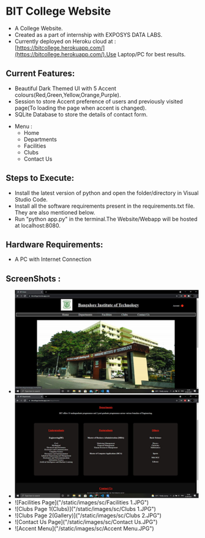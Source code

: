 # BIT College Website

- A College Website.
- Created as a part of internship with EXPOSYS DATA LABS.
- Currently deployed on Heroku cloud at : [https://bitcollege.herokuapp.com/](https://bitcollege.herokuapp.com/).Use Laptop/PC for best results.

## Current Features:

- Beautiful Dark Themed UI with 5 Accent colours(Red,Green,Yellow,Orange,Purple).
- Session to store Accent preference of users and previously visited page(To loading the page when accent is changed).
- SQLite Database to store the details of contact form.

* Menu :
  - Home
  - Departments
  - Facilities
  - Clubs
  - Contact Us

## Steps to Execute:

- Install the latest version of python and open the folder/directory in Visual Studio Code.
- Install all the software requirements present in the requirements.txt file. They are also mentioned below.
- Run "python app.py" in the terminal.The Website/Webapp will be hosted at localhost:8080.

## Hardware Requirements:

- A PC with Internet Connection

## ScreenShots :

- ![Home Page](/static/images/sc/Home1.JPG)
- ![Departments Page](/static/images/sc/Departments.JPG)
- ![Facilities Page]("/static/images/sc/Facilities 1.JPG")
- ![Clubs Page 1(Clubs)]("/static/images/sc/Clubs 1.JPG")
- ![Clubs Page 2(Gallery)]("/static/images/sc/Clubs 2.JPG")
- ![Contact Us Page]("/static/images/sc/Contact Us.JPG")
- ![Accent Menu]("/static/images/sc/Accent Menu.JPG")
